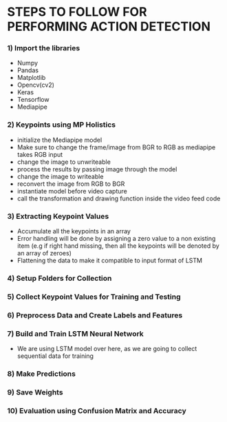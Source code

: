 # STEPS TO FOLLOW FOR PERFORMING ACTION DETECTION

### 1) Import the libraries
- Numpy
- Pandas
- Matplotlib
- Opencv(cv2)
- Keras
- Tensorflow
- Mediapipe

### 2) Keypoints using MP Holistics
- initialize the Mediapipe model
- Make sure to change the frame/image from  BGR to RGB as mediapipe takes RGB input
- change the image to unwriteable
- process the results by passing image through the model
- change the image to writeable
- reconvert the image from RGB to BGR
- instantiate model before video capture
- call the transformation and drawing function inside the video feed code
	
### 3) Extracting Keypoint Values
- Accumulate all the keypoints in an array
- Error handling will be done by assigning a zero value to a non existing item (e.g if right hand missing, then all the keypoints will be denoted by an array of zeroes)
- Flattening the data to make it compatible to input format of LSTM


### 4) Setup Folders for Collection

### 5) Collect Keypoint Values for Training and Testing

### 6) Preprocess Data and Create Labels and Features


### 7) Build and Train LSTM Neural Network
- We are using LSTM model over here, as we are going to collect sequential data for training

### 8) Make Predictions


### 9) Save Weights


### 10) Evaluation using Confusion Matrix and Accuracy


